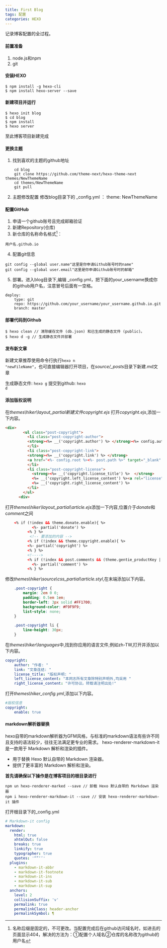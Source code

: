 ```yaml
---
title: First Blog
tags: 配置
categories: HEXO
---
```

记录博客配置的全过程。
 <!-- more -->
#### 前置准备
1. node.js和npm
2. git

#### 安装HEXO
```
$ npm install -g hexo-cli  
$ npm install hexo-server --save
```
#### 新建项目并运行

```
$ hexo init blog
$ cd blog
$ npm install
$ hexo server
```
至此博客项目新建完成

#### 更换主题
1. 找到喜欢的主题的github地址
```
	cd blog
	git clone https://github.com/theme-next/hexo-theme-next themes/NewThemeName
	cd themes/NewThemeName
	git pull 
```
	
2. 主题修改配置
修改blog目录下的 _config.yml ： theme: NewThemeName


#### 配置GitHub
1. 申请一个github账号且完成邮箱验证
2. 新建Repository(仓库)
3. 新仓库的名称命名格式[^1]：
```
用户名.github.io
```
[^1]: 名称后缀是固定的，不可更改。当配置完成后在github访问域名时，如进去的页面显示404，解决的方法为：①配置个人域名②仓库的名称改为github的用户名
4. 配置git信息
```
git config --global user.name"这里是你申请Github账号时的name"
git config --global user.email"这里是你申请Github账号时的邮箱"
```
5. 部署。进入blog目录下,编辑 _config.yml，把下面的your_username换成你的github用户名，注意冒号后面有一空格。
```
deploy:
    type: git
    repo: https://github.com/your_username/your_username.github.io.git
    branch: master
```
#### 部署代码到Github
```
$ hexo clean // 清除缓存文件 (db.json) 和已生成的静态文件 (public)。
$ hexo d -g // 生成静态文件并部署
```
#### 发布新文章
新建文章推荐使用命令行执行<code>hexo n "newFileName"</code>，也可直接编辑器打开项目，在*source/_posts*目录下新建.md文章

生成静态文件: <code>hexo g</code>
提交到github: <code>hexo d</code>

####  添加版权说明
在*themes\hiker\layout\_partial新建文件copyright.ejs*
打开*copyright.ejs*,添加一下内容。
```html
<div>
        <ul class="post-copyright">
          <li class="post-copyright-author">
          <strong><%= __('copyright.author') %> </strong><%= config.author%></a>
          </li>
          <li class="post-copyright-link">
          <strong><%= __('copyright.link') %> </strong>
          <a href="<%- config.root %><%- post.path %>" target="_blank" title="<%= post.title %>"><%- config.url %>/<%- post.path %></a>
          </li>
          <li class="post-copyright-license">
            <strong><%= __('copyright.license_title') %>  </strong>
            <%= __('copyright.left_license_content') %><a rel="license" href="https://creativecommons.org/licenses/by-nc-nd/4.0/" target="_blank" title="Attribution-NonCommercial-NoDerivatives 4.0 International (CC BY-NC-ND 4.0)">CC BY-NC-ND 4.0</a>
            <%= __('copyright.right_license_content') %>
          </li>
        </ul>
      <div>
```
	
打开*themes\hiker\layout\_partial\article.ejs*添加一下内容,位置介于*donate*和c*omment*之间
	
```html
	<% if (!index && theme.donate.enable){ %>
	        <%- partial('donate') %>
	      <% } %>
	       <!-- 要添加的内容 -->
	      <% if (!index && theme.copyright.enable){ %>
	      <%- partial('copyright') %>
	      <% } %>
	      <!---->
	      <% if (!index && post.comments && (theme.gentie_productKey || theme.duoshuo_shortname || theme.disqus_shortname || theme.uyan_uid || theme.wumii || theme.livere_shortname)){ %>
	        <%- partial('comment') %>
	      <% } %>
```
	
修改*themes\hiker\source\css\_partial\article.styl*,在末端添加以下内容。
	
```css
	.post-copyright {
	    margin: 2em 0 0;
	    padding: 0.5em 1em;
	    border-left: 3px solid #FF1700;
	    background-color: #F9F9F9;
	    list-style: none;
	}
	
	.post-copyright li {
	    line-height: 30px;
	}
```
在*themes\hiker\languages*中,找到你应用的语言文件,例如zh-TW,打开并添加以下内容。
```yml
copyright:
    author: "作者: "
    link: "文章连结: "
    license_title: "版权声明: "
    left_license_content: "本网志所有文章除特别声明外,均采用 "
    right_license_content: "许可协议。转载请注明出处!"
```
打开*themes\hiker\_config.yml*,添加以下内容。
```yml
#版权信息
copyright:
    enable: true
```


#### markdown解析器替换
hexo自带的markdown解析器为GFM风格，与标准的markdown语法有些许不同且支持的语法较少，往往无法满足更专业的需求。
hexo-renderer-markdown-it 是一款用于 Markdown 解析和渲染的插件。
- 用于替换 Hexo 默认自带的 Markdown 渲染器。
- 提供了更丰富的 Markdown 解析和渲染。

**首先请确保以下操作是在博客项目的根目录进行**
```
npm un hexo-renderer-marked --save // 卸载 Hexo 默认自带的 Markdown 渲染器
npm i hexo-renderer-markdown-it --save // 安装 hexo-renderer-markdown-it 插件
```
打开根目录下的_config.yml
```yml
# Markdown-it config
markdown:
  render:
    html: true
    xhtmlOut: false
    breaks: true
    linkify: true
    typographer: true
    quotes: '“”‘’'
  plugins:
    - markdown-it-abbr
    - markdown-it-footnote
    - markdown-it-ins
    - markdown-it-sub
    - markdown-it-sup
  anchors:
    level: 2
    collisionSuffix: 'v'
    permalink: true
    permalinkClass: header-anchor
    permalinkSymbol: ¶
```